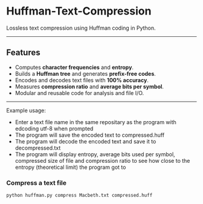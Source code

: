 # Huffman-Text-Compression
Lossless text compression using Huffman coding in Python.

---

## Features
- Computes **character frequencies** and **entropy**.
- Builds a **Huffman tree** and generates **prefix-free codes**.
- Encodes and decodes text files with **100% accuracy**.
- Measures **compression ratio** and **average bits per symbol**.
- Modular and reusable code for analysis and file I/O.

---
Example usage:
- Enter a text file name in the same repositary as the program with edcoding utf-8 when prompted
- The program will save the encoded text to compressed.huff
- The program will decode the encoded text and save it to decompressed.txt
- The program will display entropy, average bits used per symbol, compressed size of file and compression ratio to see how close to the entropy (theoretical limit) the program got to

### Compress a text file
```bash
python huffman.py compress Macbeth.txt compressed.huff
